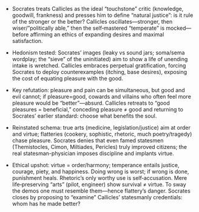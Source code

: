 - Socrates treats Callicles as the ideal “touchstone” critic (knowledge, goodwill, frankness) and presses him to define “natural justice”: is it rule of the stronger or the better? Callicles oscillates—stronger, then wiser/”politically able,” then the self‑mastered “temperate” is mocked—before affirming an ethics of expanding desires and maximal satisfaction.

- Hedonism tested: Socrates’ images (leaky vs sound jars; soma/sema wordplay; the “sieve” of the uninitiated) aim to show a life of unending intake is wretched. Callicles embraces perpetual gratification, forcing Socrates to deploy counterexamples (itching, base desires), exposing the cost of equating pleasure with the good.

- Key refutation: pleasure and pain can be simultaneous, but good and evil cannot; if pleasure=good, cowards and villains who often feel more pleasure would be “better”—absurd. Callicles retreats to “good pleasures = beneficial,” conceding pleasure ≠ good and returning to Socrates’ earlier standard: choose what benefits the soul.

- Reinstated schema: true arts (medicine, legislation/justice) aim at order and virtue; flatteries (cookery, sophistic, rhetoric, much poetry/tragedy) chase pleasure. Socrates denies that even famed statesmen (Themistocles, Cimon, Miltiades, Pericles) truly improved citizens; the real statesman-physician imposes discipline and implants virtue.

- Ethical upshot: virtue = order/harmony; temperance entails justice, courage, piety, and happiness. Doing wrong is worst; if wrong is done, punishment heals. Rhetoric’s only worthy use is self‑accusation. Mere life‑preserving “arts” (pilot, engineer) show survival ≠ virtue. To sway the demos one must resemble them—hence flattery’s danger. Socrates closes by proposing to “examine” Callicles’ statesmanly credentials: whom has he made better?